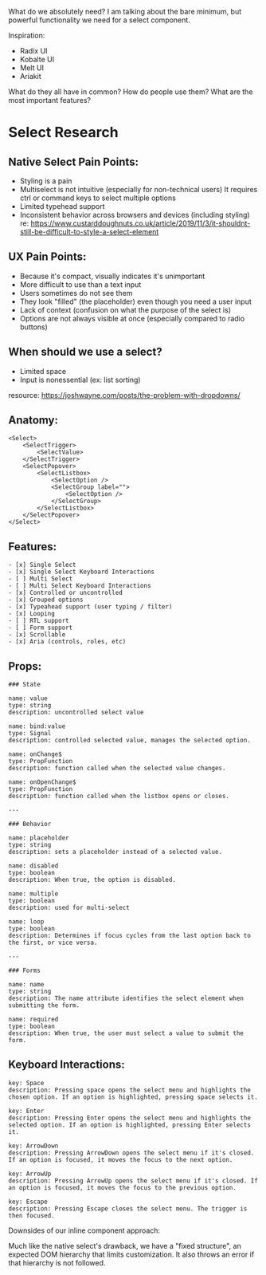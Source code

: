 What do we absolutely need? I am talking about the bare minimum, but powerful functionality we need for a select component.

Inspiration:

- Radix UI
- Kobalte UI
- Melt UI
- Ariakit

What do they all have in common? How do people use them? What are the most important features?

# Select Research

## Native Select Pain Points:

- Styling is a pain
- Multiselect is not intuitive (especially for non-technical users) It requires ctrl or command keys to select multiple options
- Limited typehead support
- Inconsistent behavior across browsers and devices (including styling)
  re: https://www.custarddoughnuts.co.uk/article/2019/11/3/it-shouldnt-still-be-difficult-to-style-a-select-element

## UX Pain Points:

- Because it's compact, visually indicates it's unimportant
- More difficult to use than a text input
- Users sometimes do not see them
- They look "filled" (the placeholder) even though you need a user input
- Lack of context (confusion on what the purpose of the select is)
- Options are not always visible at once (especially compared to radio buttons)

## When should we use a select?

- Limited space
- Input is nonessential (ex: list sorting)

resource: https://joshwayne.com/posts/the-problem-with-dropdowns/

## Anatomy:

    <Select>
        <SelectTrigger>
            <SelectValue>
        </SelectTrigger>
        <SelectPopover>
            <SelectListbox>
                <SelectOption />
                <SelectGroup label="">
                    <SelectOption />
                </SelectGroup>
            </SelectListbox>
        </SelectPopover>
    </Select>

## Features:

    - [x] Single Select
    - [x] Single Select Keyboard Interactions
    - [ ] Multi Select
    - [ ] Multi Select Keyboard Interactions
    - [x] Controlled or uncontrolled
    - [x] Grouped options
    - [x] Typeahead support (user typing / filter)
    - [x] Looping
    - [ ] RTL support
    - [ ] Form support
    - [x] Scrollable
    - [x] Aria (controls, roles, etc)

## Props:

    ### State

    name: value
    type: string
    description: uncontrolled select value

    name: bind:value
    type: Signal
    description: controlled selected value, manages the selected option.

    name: onChange$
    type: PropFunction
    description: function called when the selected value changes.

    name: onOpenChange$
    type: PropFunction
    description: function called when the listbox opens or closes.

    ---

    ### Behavior

    name: placeholder
    type: string
    description: sets a placeholder instead of a selected value.

    name: disabled
    type: boolean
    description: When true, the option is disabled.

    name: multiple
    type: boolean
    description: used for multi-select

    name: loop
    type: boolean
    description: Determines if focus cycles from the last option back to the first, or vice versa.

    ---

    ### Forms

    name: name
    type: string
    description: The name attribute identifies the select element when submitting the form.

    name: required
    type: boolean
    description: When true, the user must select a value to submit the form.

## Keyboard Interactions:

    key: Space
    description: Pressing space opens the select menu and highlights the chosen option. If an option is highlighted, pressing space selects it.

    key: Enter
    description: Pressing Enter opens the select menu and highlights the selected option. If an option is highlighted, pressing Enter selects it.

    key: ArrowDown
    description: Pressing ArrowDown opens the select menu if it's closed. If an option is focused, it moves the focus to the next option.

    key: ArrowUp
    description: Pressing ArrowUp opens the select menu if it's closed. If an option is focused, it moves the focus to the previous option.

    key: Escape
    description: Pressing Escape closes the select menu. The trigger is then focused.

Downsides of our inline component approach:

Much like the native select's drawback, we have a "fixed structure", an expected DOM hierarchy that limits customization. It also throws an error if that hierarchy is not followed.
